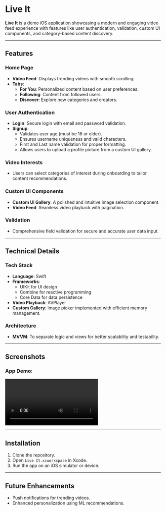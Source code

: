# Live It

**Live It** is a demo iOS application showcasing a modern and engaging video feed experience with features like user authentication, validation, custom UI components, and category-based content discovery.

---

## Features

### **Home Page**
- **Video Feed**: Displays trending videos with smooth scrolling.
- **Tabs**:
  - **For You**: Personalized content based on user preferences.
  - **Following**: Content from followed users.
  - **Discover**: Explore new categories and creators.

### **User Authentication**
- **Login**: Secure login with email and password validation.
- **Signup**:
  - Validates user age (must be 18 or older).
  - Ensures username uniqueness and valid characters.
  - First and Last name validation for proper formatting.
  - Allows users to upload a profile picture from a custom UI gallery.

### **Video Interests**
- Users can select categories of interest during onboarding to tailor content recommendations.

### **Custom UI Components**
- **Custom UI Gallery**: A polished and intuitive image selection component.
- **Video Feed**: Seamless video playback with pagination.

### **Validation**
- Comprehensive field validation for secure and accurate user data input.

---

## Technical Details

### **Tech Stack**
- **Language**: Swift
- **Frameworks**:
  - UIKit for UI design
  - Combine for reactive programming
  - Core Data for data persistence
- **Video Playback**: AVPlayer
- **Custom Gallery**: Image picker implemented with efficient memory management.

### **Architecture**
- **MVVM**: To separate logic and views for better scalability and testability.

---

## Screenshots


### App Demo:
<p align="left">
    <video alt="App Screenshots" src="https://raw.githubusercontent.com/Muniyaraj-ios/assets/main/live_it_onboard_page_ui_design.mp4"> </p>

---

## Installation

1. Clone the repository.
2. Open `Live It.xcworkspace` in Xcode.
3. Run the app on an iOS simulator or device.

---

## Future Enhancements
- Push notifications for trending videos.
- Enhanced personalization using ML recommendations.
